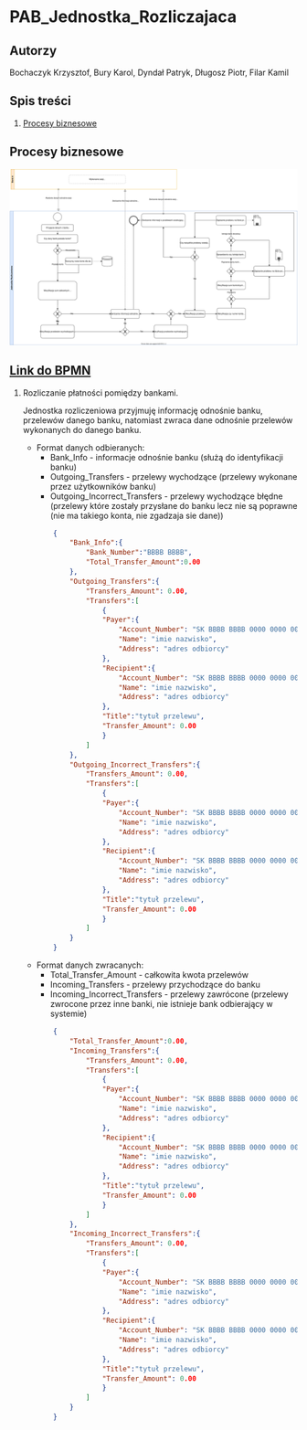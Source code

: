 # PAB_Jednostka_Rozliczajaca
 
## Autorzy
Bochaczyk Krzysztof, Bury Karol, Dyndał Patryk, Długosz Piotr, Filar Kamil

## Spis treści
1. [Procesy biznesowe](https://github.com/piotranon/PAB_Jednostka_Rozliczajaca#procesy-biznesowe)

## Procesy biznesowe
[<img src="./img/procesyBiznesowe.svg">](https://viewer.diagrams.net/?highlight=0000ff&edit=_blank&layers=1&nav=1&title=Untitled%20Diagram.drawio#Uhttps%3A%2F%2Fdrive.google.com%2Fuc%3Fid%3D1CxdqwrclNktHwcE07UlyG85WAzIhZnhK%26export%3Ddownload)

## [Link do BPMN](https://viewer.diagrams.net/?highlight=0000ff&edit=_blank&layers=1&nav=1&title=Untitled%20Diagram.drawio#Uhttps%3A%2F%2Fdrive.google.com%2Fuc%3Fid%3D1CxdqwrclNktHwcE07UlyG85WAzIhZnhK%26export%3Ddownload)

1. Rozliczanie płatności pomiędzy bankami.  

    Jednostka rozliczeniowa przyjmuję informację odnośnie banku, przelewów danego banku, natomiast zwraca dane odnośnie przelewów wykonanych do danego banku.

      * Format danych odbieranych:   
        * Bank_Info - informacje odnośnie banku (służą do identyfikacji banku)
        * Outgoing_Transfers - przelewy wychodzące (przelewy wykonane przez użytkowników banku)
        * Outgoing_Incorrect_Transfers - przelewy wychodzące błędne (przelewy które zostały przysłane do banku lecz nie są poprawne (nie ma takiego konta, nie zgadzaja sie dane))
        ```json
            {
                "Bank_Info":{
                    "Bank_Number":"BBBB BBBB",
                    "Total_Transfer_Amount":0.00
                },
                "Outgoing_Transfers":{
                    "Transfers_Amount": 0.00,
                    "Transfers":[
                        {  
                        "Payer":{
                            "Account_Number": "SK BBBB BBBB 0000 0000 0000 0000",
                            "Name": "imie nazwisko",
                            "Address": "adres odbiorcy"
                        },
                        "Recipient":{
                            "Account_Number": "SK BBBB BBBB 0000 0000 0000 0000",
                            "Name": "imie nazwisko",
                            "Address": "adres odbiorcy"
                        },
                        "Title":"tytuł przelewu",
                        "Transfer_Amount": 0.00
                        }
                    ]
                },
                "Outgoing_Incorrect_Transfers":{
                    "Transfers_Amount": 0.00,
                    "Transfers":[
                        {  
                        "Payer":{
                            "Account_Number": "SK BBBB BBBB 0000 0000 0000 0000",
                            "Name": "imie nazwisko",
                            "Address": "adres odbiorcy"
                        },
                        "Recipient":{
                            "Account_Number": "SK BBBB BBBB 0000 0000 0000 0000",
                            "Name": "imie nazwisko",
                            "Address": "adres odbiorcy"
                        },
                        "Title":"tytuł przelewu",
                        "Transfer_Amount": 0.00
                        }
                    ]
                }
            }
        ```
    * Format danych zwracanych:  
        *  Total_Transfer_Amount - całkowita kwota przelewów
        *  Incoming_Transfers - przelewy przychodzące do banku
        *  Incoming_Incorrect_Transfers - przelewy zawrócone (przelewy zwrocone przez inne banki, nie istnieje bank odbierający w systemie)
        ```json
            {
                "Total_Transfer_Amount":0.00,
                "Incoming_Transfers":{
                    "Transfers_Amount": 0.00,
                    "Transfers":[
                        {  
                        "Payer":{
                            "Account_Number": "SK BBBB BBBB 0000 0000 0000 0000",
                            "Name": "imie nazwisko",
                            "Address": "adres odbiorcy"
                        },
                        "Recipient":{
                            "Account_Number": "SK BBBB BBBB 0000 0000 0000 0000",
                            "Name": "imie nazwisko",
                            "Address": "adres odbiorcy"
                        },
                        "Title":"tytuł przelewu",
                        "Transfer_Amount": 0.00
                        }
                    ]
                },
                "Incoming_Incorrect_Transfers":{
                    "Transfers_Amount": 0.00,
                    "Transfers":[
                        {  
                        "Payer":{
                            "Account_Number": "SK BBBB BBBB 0000 0000 0000 0000",
                            "Name": "imie nazwisko",
                            "Address": "adres odbiorcy"
                        },
                        "Recipient":{
                            "Account_Number": "SK BBBB BBBB 0000 0000 0000 0000",
                            "Name": "imie nazwisko",
                            "Address": "adres odbiorcy"
                        },
                        "Title":"tytuł przelewu",
                        "Transfer_Amount": 0.00
                        }
                    ]
                }
            }
        ```
